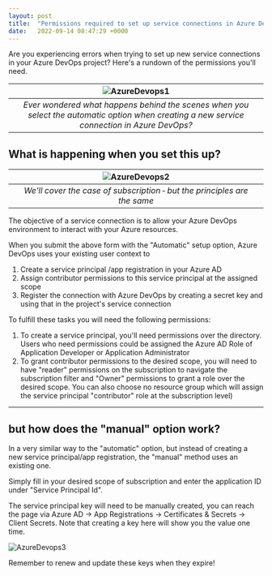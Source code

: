 ```yaml
---
layout: post
title:  "Permissions required to set up service connections in Azure DevOps"
date:   2022-09-14 08:47:29 +0000
---
```

Are you experiencing errors when trying to set up new service connections in your Azure DevOps project? Here's a rundown of the permissions you'll need.

|![AzureDevops1](/images/2022/AzureDevops1.png) |
| :--: |
|*Ever wondered what happens behind the scenes when you select the automatic option when creating a new service connection in Azure DevOps?*|

## What is happening when you set this up?

| ![AzureDevops2](/images/2022/AzureDevops2.png) |
| :--: |
| *We'll cover the case of subscription - but the principles are the same* |

The objective of a service connection is to allow your Azure DevOps environment to interact with your Azure resources.

When you submit the above form with the "Automatic" setup option, Azure DevOps uses your existing user context to

1. Create a service principal /app registration in your Azure AD
2. Assign contributor permissions to this service principal at the assigned scope
3. Register the connection with Azure DevOps by creating a secret key and using that in the project's service connection

To fulfill these tasks you will need the following permissions:

1. To create a service principal, you'll need permissions over the directory. Users who need permissions could be assigned the Azure AD Role of Application Developer or Application Administrator
2. To grant contributor permissions to the desired scope, you will need to have "reader" permissions on the subscription to navigate the subscription filter and "Owner" permissions to grant a role over the desired scope. You can also choose no resource group which will assign the service principal "contributor" role at the subscription level)

---

## but how does the "manual" option work?

In a very similar way to the "automatic" option, but instead of creating a new service principal/app registration, the "manual" method uses an existing one.

Simply fill in your desired scope of subscription and enter the application ID under "Service Principal Id".

The service principal key will need to be manually created, you can reach the page via Azure AD -> App Registrations -> Certificates & Secrets -> Client Secrets. Note that creating a key here will show you the value one time.

![AzureDevops3](/images/2022/AzureDevops3.png)

Remember to renew and update these keys when they expire!